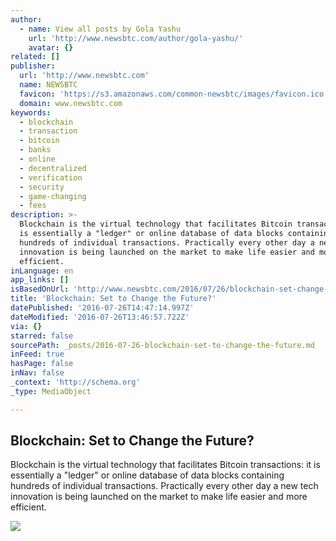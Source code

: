 ```yaml
---
author:
  - name: View all posts by Gola Yashu
    url: 'http://www.newsbtc.com/author/gola-yashu/'
    avatar: {}
related: []
publisher:
  url: 'http://www.newsbtc.com'
  name: NEWSBTC
  favicon: 'https://s3.amazonaws.com/common-newsbtc/images/favicon.ico'
  domain: www.newsbtc.com
keywords:
  - blockchain
  - transaction
  - bitcoin
  - banks
  - online
  - decentralized
  - verification
  - security
  - game-changing
  - fees
description: >-
  Blockchain is the virtual technology that facilitates Bitcoin transactions: it
  is essentially a "ledger" or online database of data blocks containing
  hundreds of individual transactions. Practically every other day a new tech
  innovation is being launched on the market to make life easier and more
  efficient.
inLanguage: en
app_links: []
isBasedOnUrl: 'http://www.newsbtc.com/2016/07/26/blockchain-set-change-future/'
title: 'Blockchain: Set to Change the Future?'
datePublished: '2016-07-26T14:47:14.997Z'
dateModified: '2016-07-26T13:46:57.722Z'
via: {}
starred: false
sourcePath: _posts/2016-07-26-blockchain-set-to-change-the-future.md
inFeed: true
hasPage: false
inNav: false
_context: 'http://schema.org'
_type: MediaObject

---
```

<article style=""><h1>Blockchain: Set to Change the Future?</h1><p>Blockchain is the virtual technology that facilitates Bitcoin transactions: it is essentially a "ledger" or online database of data blocks containing hundreds of individual transactions. Practically every other day a new tech innovation is being launched on the market to make life easier and more efficient.</p><img src="http://s3.amazonaws.com/main-newsbtc-images/2016/07/26142449/maxresdefault.jpg" /></article>